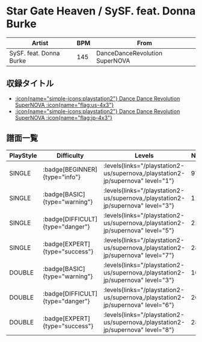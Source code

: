 # Star Gate Heaven / SySF. feat. Donna Burke

|Artist|BPM|From|
|------|---|----|
|SySF. feat. Donna Burke|145|DanceDanceRevolution SuperNOVA|

## 収録タイトル

- [:icon{name="simple-icons:playstation2"} Dance Dance Revolution SuperNOVA :icon{name="flag:us-4x3"}](/playstation2-us/supernova)
- [:icon{name="simple-icons:playstation2"} Dance Dance Revolution SuperNOVA :icon{name="flag:jp-4x3"}](/playstation2-jp/supernova)

## 譜面一覧

|PlayStyle|Difficulty|Levels|Notes|Movie|
|---------|----------|------|-----|-----|
|SINGLE| :badge[BEGINNER]{type="info"}| :levels{links="/playstation2-us/supernova,/playstation2-jp/supernova" level="1"}|97/0||
|SINGLE| :badge[BASIC]{type="warning"}| :levels{links="/playstation2-us/supernova,/playstation2-jp/supernova" level="3"}|117/0||
|SINGLE| :badge[DIFFICULT]{type="danger"}| :levels{links="/playstation2-us/supernova,/playstation2-jp/supernova" level="5"}|218/1||
|SINGLE| :badge[EXPERT]{type="success"}| :levels{links="/playstation2-us/supernova,/playstation2-jp/supernova" level="7"}|281/5||
|DOUBLE| :badge[BASIC]{type="warning"}| :levels{links="/playstation2-us/supernova,/playstation2-jp/supernova" level="3"}|106/3||
|DOUBLE| :badge[DIFFICULT]{type="danger"}| :levels{links="/playstation2-us/supernova,/playstation2-jp/supernova" level="6"}|209/1||
|DOUBLE| :badge[EXPERT]{type="success"}| :levels{links="/playstation2-us/supernova,/playstation2-jp/supernova" level="8"}|288/1||
